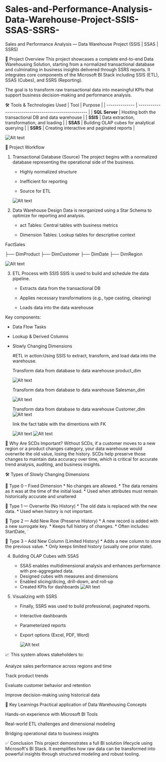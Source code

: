 # Sales-and-Performance-Analysis-Data-Warehouse-Project-SSIS-SSAS-SSRS-
Sales and Performance Analysis — Data Warehouse Project (SSIS | SSAS | SSRS) 

📁 Project Overview
This project showcases a complete end-to-end Data Warehousing Solution, starting from a normalized transactional database and culminating in business insights delivered through SSRS reports. It integrates core components of the Microsoft BI Stack including SSIS (ETL), SSAS (Cubes), and SSRS (Reporting).

The goal is to transform raw transactional data into meaningful KPIs that support business decision-making and performance analysis.



🛠 Tools & Technologies Used
| Tool           | Purpose                                              |
| -------------- | ---------------------------------------------------- |
| **SQL Server** | Hosting both the transactional DB and data warehouse |
| **SSIS**       | Data extraction, transformation, and loading         |
| **SSAS**       | Building OLAP cubes for analytical querying          |
| **SSRS**       | Creating interactive and paginated reports           |

![Alt text](images\DW_Comp.png)





🔄 Project Workflow


1. Transactional Database (Source)
The project begins with a normalized database representing the operational side of the business.

    * Highly normalized structure

    * Inefficient for reporting

    * Source for ETL

   ![Alt text](Sales_oltp.png)
      


2. Data Warehouse Design
Data is reorganized using a Star Schema to optimize for reporting and analysis.

    * act Tables: Central tables with business metrics

    * Dimension Tables: Lookup tables for descriptive context
 
  FactSales

├── DimProduct
├── DimCustomer
├── DimDate
├── DimRegion
 
   ![Alt text](Sales_Olap.png)


3. ETL Process with SSIS
SSIS is used to build and schedule the data pipeline.

    * Extracts data from the transactional DB

    * Applies necessary transformations (e.g., type casting, cleaning)

    * Loads data into the data warehouse

Key components:

  * Data Flow Tasks

  * Lookup & Derived Columns

  * Slowly Changing Dimensions

    #ETL in action:Using SSIS to extract, transform, and load data into the warehouse.

       Transform data from database to data warehouse product_dim
    
       ![Alt text](Product_ETL.png)

    
       Transform data from database to data warehouse Salesman_dim
    
       ![Alt text](Salesman_ETL.png)


       Transform data from database to data warehouse Customer_dim
       ![Alt text](Customer_ETL.png)


       link the fact table with the dimentions with FK
    
       ![Alt text](Fact_ETL.png)
       ![Alt text](Fact_ETL@.png)


🧠 Why Are SCDs Important?
Without SCDs, if a customer moves to a new region or a product changes category, your data warehouse would overwrite the old value, losing the history. SCDs help preserve those changes to maintain data accuracy over time, which is critical for accurate trend analysis, auditing, and business insights.

🛠️ Types of Slowly Changing Dimensions

🔹 Type 0 – Fixed Dimension
    * No changes are allowed.
    * The data remains as it was at the time of the initial load.
    * Used when attributes must remain historically accurate and unaltered

🔹 Type 1 — Overwrite (No History)
    * The old data is replaced with the new data.
    * Used when history is not important.

🔹 Type 2 — Add New Row (Preserve History)
    * A new record is added with a new surrogate key.
    * Keeps full history of changes.
    * Often includes: StartDate, `

🔹 Type 3 – Add New Column (Limited History)
    * Adds a new column to store the previous value.
    * Only keeps limited history (usually one prior state).



4. Building OLAP Cubes with SSAS
    * SSAS enables multidimensional analysis and enhances performance with pre-aggregated data.
    * Designed cubes with measures and dimensions
    * Enabled slicing/dicing, drill-down, and roll-up
    * Created KPIs for dashboards
      ![Alt text](SSAS_cube.png)

      
5. Visualizing with SSRS
    * Finally, SSRS was used to build professional, paginated reports.
    * Interactive dashboards
    * Parameterized reports
    * Export options (Excel, PDF, Word)
  
      ![Alt text](SSRS_report.png)
  
📈 This system allows stakeholders to:

  Analyze sales performance across regions and time

  Track product trends

  Evaluate customer behavior and retention

  Improve decision-making using historical data



🧠 Key Learnings
  Practical application of Data Warehousing Concepts

  Hands-on experience with Microsoft BI Tools

  Real-world ETL challenges and dimensional modeling

  Bridging operational data to business insights


✅ Conclusion
This project demonstrates a full BI solution lifecycle using Microsoft's BI Stack. It exemplifies how raw data can be transformed into powerful insights through structured modeling and robust tooling.
